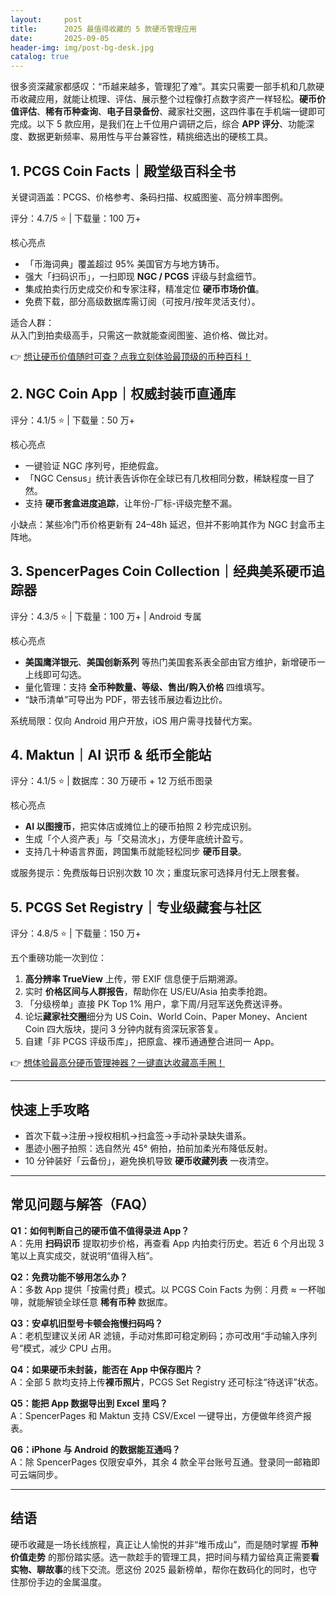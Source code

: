 ```yaml
---
layout:     post
title:      2025 最值得收藏的 5 款硬币管理应用
date:       2025-09-05
header-img: img/post-bg-desk.jpg
catalog: true
---
```


很多资深藏家都感叹：“币越来越多，管理犯了难”。其实只需要一部手机和几款硬币收藏应用，就能让梳理、评估、展示整个过程像打点数字资产一样轻松。**硬币价值评估**、**稀有币种查询**、**电子目录备份**、藏家社交圈，这四件事在手机端一键即可完成。以下 5 款应用，是我们在上千位用户调研之后，综合 **APP 评分**、功能深度、数据更新频率、易用性与平台兼容性，精挑细选出的硬核工具。

## 1. PCGS Coin Facts｜殿堂级百科全书

关键词涵盖：PCGS、价格参考、条码扫描、权威图鉴、高分辨率图例。

评分：4.7/5  ⭐ | 下载量：100 万+

核心亮点  
- 「币海词典」覆盖超过 95% 美国官方与地方铸币。  
- 强大「扫码识币」，一扫即现 **NGC / PCGS** 评级与封盒细节。  
- 集成拍卖行历史成交价和专家注释，精准定位 **硬币市场价值**。  
- 免费下载，部分高级数据库需订阅（可按月/按年灵活支付）。

适合人群：  
从入门到拍卖级高手，只需这一款就能查阅图鉴、追价格、做比对。

👉 [想让硬币价值随时可查？点我立刻体验最顶级的币种百科！](https://okxdog.com/)

## 2. NGC Coin App｜权威封装币直通库

评分：4.1/5  ⭐ | 下载量：50 万+

核心亮点  
- 一键验证 NGC 序列号，拒绝假盒。  
- 「NGC Census」统计表告诉你在全球已有几枚相同分数，稀缺程度一目了然。  
- 支持 **硬币套盒进度追踪**，让年份-厂标-评级完整不漏。

小缺点：某些冷门币价格更新有 24–48h 延迟，但并不影响其作为 NGC 封盒币主阵地。

## 3. SpencerPages Coin Collection｜经典美系硬币追踪器

评分：4.3/5  ⭐ | 下载量：100 万+ | Android 专属

核心亮点  
- **美国鹰洋银元**、**美国创新系列** 等热门美国套系表全部由官方维护，新增硬币一上线即可勾选。  
- 量化管理：支持 **全币种数量、等级、售出/购入价格** 四维填写。  
- “缺币清单”可导出为 PDF，带去钱币展边看边比价。

系统局限：仅向 Android 用户开放，iOS 用户需寻找替代方案。

## 4. Maktun｜AI 识币 & 纸币全能站

评分：4.1/5  ⭐ | 数据库：30 万硬币 + 12 万纸币图录

核心亮点  
- **AI 以图搜币**，把实体店或摊位上的硬币拍照 2 秒完成识别。  
- 生成「个人资产表」与「交易流水」，方便年底统计盈亏。  
- 支持几十种语言界面，跨国集币就能轻松同步 **硬币目录**。

或服务提示：免费版每日识别次数 10 次；重度玩家可选择月付无上限套餐。

## 5. PCGS Set Registry｜专业级藏套与社区

评分：4.8/5  ⭐ | 下载量：150 万+

五个重磅功能一次到位：  
1) **高分辨率 TrueView** 上传，带 EXIF 信息便于后期溯源。  
2) 实时 **价格区间与人群报告**，帮助你在 US/EU/Asia 拍卖季抢跑。  
3) 「分级榜单」直接 PK Top 1% 用户，拿下周/月冠军送免费送评券。  
4) 论坛**藏家社交圈**细分为 US Coin、World Coin、Paper Money、Ancient Coin 四大版块，提问 3 分钟内就有资深玩家答复。  
5) 自建「非 PCGS 评级币库」，把原盒、裸币通通整合进同一 App。

👉 [想体验最高分硬币管理神器？一键直达收藏高手圈！](https://okxdog.com/)

---

## 快速上手攻略

- 首次下载→注册→授权相机→扫盒签→手动补录缺失谱系。  
- 墨迹小圈子拍照：选自然光 45° 俯拍，拍前加柔光布降低反射。  
- 10 分钟装好「云备份」，避免换机导致 **硬币收藏列表** 一夜清空。  

---

## 常见问题与解答（FAQ）

**Q1：如何判断自己的硬币值不值得录进 App？**  
A：先用 **扫码识币** 提取初步价格，再查看 App 内拍卖行历史。若近 6 个月出现 3 笔以上真实成交，就说明“值得入档”。

**Q2：免费功能不够用怎么办？**  
A：多数 App 提供「按需付费」模式。以 PCGS Coin Facts 为例：月费 ≈ 一杯咖啡，就能解锁全球任意 **稀有币种** 数据库。

**Q3：安卓机旧型号卡顿会拖慢扫码吗？**  
A：老机型建议关闭 AR 滤镜，手动对焦即可稳定刷码；亦可改用“手动输入序列号”模式，减少 CPU 占用。

**Q4：如果硬币未封装，能否在 App 中保存图片？**  
A：全部 5 款均支持上传**裸币照片**，PCGS Set Registry 还可标注“待送评”状态。

**Q5：能把 App 数据导出到 Excel 里吗？**  
A：SpencerPages 和 Maktun 支持 CSV/Excel 一键导出，方便做年终资产报表。

**Q6：iPhone 与 Android 的数据能互通吗？**  
A：除 SpencerPages 仅限安卓外，其余 4 款全平台账号互通。登录同一邮箱即可云端同步。

---

## 结语

硬币收藏是一场长线旅程，真正让人愉悦的并非“堆币成山”，而是随时掌握 **币种价值走势** 的那份踏实感。选一款趁手的管理工具，把时间与精力留给真正需要**看实物、聊故事**的线下交流。愿这份 2025 最新榜单，帮你在数码化的同时，也守住那份手边的金属温度。